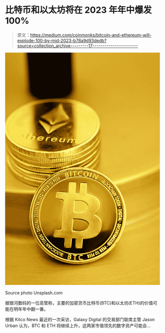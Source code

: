 # 比特币和以太坊将在 2023 年年中爆发 100%

> 原文：<https://medium.com/coinmonks/bitcoin-and-ethereum-will-explode-100-by-mid-2023-b78a9d93dedb?source=collection_archive---------17----------------------->

![](img/b09bd7d4b24e68103c1f49fae86cd6a7.png)

Source photo Unsplash.com

据银河数码的一位高管称，主要的加密货币比特币(BTC)和以太坊(ETH)的价值可能在明年年中翻一番。

根据 Kitco News 最近的一次采访，Galaxy Digital 的交易部门联席主管 Jason Urban 认为，BTC 和 ETH 将继续上升，这两家市值领先的数字资产可能会…
